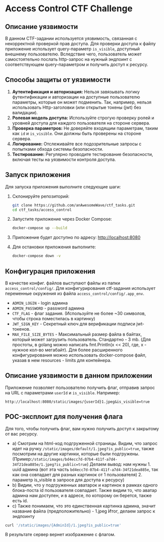 # Access Control CTF Challenge

## Описание уязвимости
В данном CTF-задании используется уязвимость, связанная с некорректной проверкой прав доступа. Для проверки доступа к файлу
приложение использует query-параметр `is_visible`, доступный внешнему пользователю. Вследствие чего, пользователь
может самостоятельно послать http-запрос на нужный эндпоинт с соответствующем query-параметром и получить доступ к ресурсу.

## Способы защиты от уязвимости
1. **Аутентификация и авторизация:** Нельзя завязывать логику футентификации и авторизации на доступные пользователю параметры, которые он может подменить. Так, например, нельзя использовать Http-заголовки (или открытые токены (jwt) без валидации).
2. **Ролевая модель доступа:** Используйте строгую проверку ролей и уровней доступа для каждого пользователя на стороне сервера.
3. **Проверка параметров:** Не доверяйте входящим параметрам, таким как `id` и `is_visible`. Они должны быть проверены на стороне сервера.
4. **Логирование:** Отслеживайте все подозрительные запросы с попытками обхода системы безопасности.
5. **Тестирование:** Регулярно проводите тестирование безопасности, включая тесты на уязвимости контроля доступа.

## Запуск приложения

Для запуска приложения выполните следующие шаги:

1. Склонируйте репозиторий:
   ```bash
   git clone https://github.com/anAwesomeWave/ctf_tasks.git
   cd ctf_tasks/access_control
   ```

2. Запустите приложение через Docker Compose:
   ```bash
   docker-compose up --build
   ```

3. Приложение будет доступно по адресу: [http://localhost:8080](http://localhost:8080)

4. Для остановки приложения выполните:
   ```bash
   docker-compose down -v
   ```

## Конфигурация приложения
В качестве конфиг. файлов выступают файлы из папки `access_control/config/`. Для конфигурирования ctf-задания
использует переменные окружения из файла `access_control/config/.app_env`.
- `ADMIN_LOGIN` - login админа
- `ADMIN_PASSWORD` - password админа
- `CTF_FLAG` - флаг задания. (Используйте не более ~30 символов, чтобы строка поместилась в картинку)
- `JWT_SIGN_KEY` - Секретный ключ для верификации подписи jwt-токенов.
- `MAX_FILE_SIZE_BYTES` - Максимальный размер файла в байтах, который может загрузить пользователь. Стандартно - 3 mb. (Для простоты, в golang можно написать fmt.Println(x << 20), где, x - нужное кол-во мегабайт).
Для более расширенного конфигурирования можно использовать docker-compose файл, указав в нем resources - limits для контейнера.

## Описание уязвимости в данном приложении
Приложение позволяет пользователю получить флаг, отправив запрос на URL с параметрами `userId` и `is_visible`. Например:

```
http://localhost:8080/static/images/{userId}1.jpeg&is_visible=true
```


## POC-эксплоит для получения флага
Для того, чтобы получить флаг, вам нужно получить доступ к закрытому от вас ресурсу.

- a) Смотрим на html-код подгруженной страницы. Видим, что запрос идет на ручку `/static/images/default/1.jpeg?is_public=true`,
также посмотрим на другие картинки, которые были подгружены. (Пример:`/static/images/bd4ecc7d-07b4-411f-a7d4-34f21dea885e/1.jpeg?is_public=true`)
Делаем вывод: нам нужны 1. uuid админа (вот эта часть `bd4ecc7d-07b4-411f-a7d4-34f21dea885e`, так как она совпадает для разных картинок от 1 пользователя) 2. параметр is_visible в запросе для доступа к ресурсу)
- b) Видим, что у подгруженных аватарок и картинок в рамках одного блока-поста id пользователя совпадает. Также 
видим то, что аватар админа нам доступен, и в адресе, по которому он берется, также есть id.
- c) Также понимаем, что это единственная картинка админа, значит название файла (предположительно) - 1.jpeg
Итог, делаем запрос к эндпоинту
```bash
curl '/static/images/{AdminId}/1.jpeg?is_public=true'
```

В результате сервер вернет изображение с флагом.